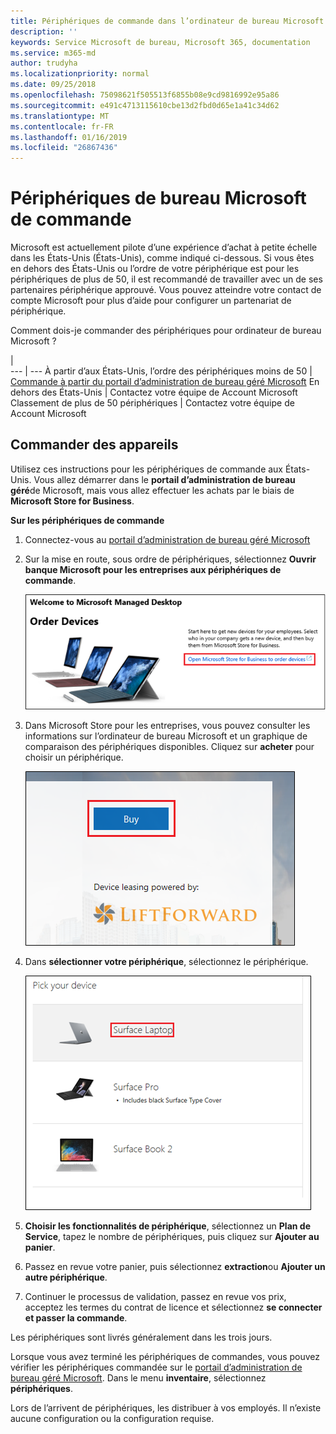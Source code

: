 ```yaml
---
title: Périphériques de commande dans l’ordinateur de bureau Microsoft
description: ''
keywords: Service Microsoft de bureau, Microsoft 365, documentation
ms.service: m365-md
author: trudyha
ms.localizationpriority: normal
ms.date: 09/25/2018
ms.openlocfilehash: 75098621f505513f6855b08e9cd9816992e95a86
ms.sourcegitcommit: e491c4713115610cbe13d2fbd0d65e1a41c34d62
ms.translationtype: MT
ms.contentlocale: fr-FR
ms.lasthandoff: 01/16/2019
ms.locfileid: "26867436"
---
```

# <a name="order-microsoft-managed-desktop-devices"></a>Périphériques de bureau Microsoft de commande

Microsoft est actuellement pilote d’une expérience d’achat à petite échelle dans les États-Unis (États-Unis), comme indiqué ci-dessous. Si vous êtes en dehors des États-Unis ou l’ordre de votre périphérique est pour les périphériques de plus de 50, il est recommandé de travailler avec un de ses partenaires périphérique approuvé. Vous pouvez atteindre votre contact de compte Microsoft pour plus d’aide pour configurer un partenariat de périphérique.

Comment dois-je commander des périphériques pour ordinateur de bureau Microsoft ?

  |   
 --- | ---
À partir d’aux États-Unis, l’ordre des périphériques moins de 50 | [Commande à partir du portail d’administration de bureau géré Microsoft](https://aka.ms/mmdportal)
En dehors des États-Unis | Contactez votre équipe de Account Microsoft
Classement de plus de 50 périphériques | Contactez votre équipe de Account Microsoft

## <a name="order-devices"></a>Commander des appareils
Utilisez ces instructions pour les périphériques de commande aux États-Unis. Vous allez démarrer dans le **portail d’administration de bureau géré**de Microsoft, mais vous allez effectuer les achats par le biais de **Microsoft Store for Business**. 

 **Sur les périphériques de commande**
 1. Connectez-vous au [portail d’administration de bureau géré Microsoft](https://aka.ms/mmdportal)
 2. Sur la mise en route, sous ordre de périphériques, sélectionnez **Ouvrir banque Microsoft pour les entreprises aux périphériques de commande**.
 
    ![Mise en route, commander des périphériques](images/mmd-order-devices.png)
    
3. Dans Microsoft Store pour les entreprises, vous pouvez consulter les informations sur l’ordinateur de bureau Microsoft et un graphique de comparaison des périphériques disponibles. Cliquez sur **acheter** pour choisir un périphérique. 

    ![Magasin pour les entreprises, acheter](images/msfb-buy.png)

4. Dans **sélectionner votre périphérique**, sélectionnez le périphérique. 

    ![Magasin pour les entreprises, appareil suggérés](images/msfb-pick-device.png)

5. **Choisir les fonctionnalités de périphérique**, sélectionnez un **Plan de Service**, tapez le nombre de périphériques, puis cliquez sur **Ajouter au panier**.

6. Passez en revue votre panier, puis sélectionnez **extraction**ou **Ajouter un autre périphérique**. 

7. Continuer le processus de validation, passez en revue vos prix, acceptez les termes du contrat de licence et sélectionnez **se connecter et passer la commande**. 

Les périphériques sont livrés généralement dans les trois jours. 

Lorsque vous avez terminé les périphériques de commandes, vous pouvez vérifier les périphériques commandée sur le [portail d’administration de bureau géré Microsoft](https://aka.ms/mmdportal). Dans le menu **inventaire**, sélectionnez **périphériques**. 

Lors de l’arrivent de périphériques, les distribuer à vos employés. Il n’existe aucune configuration ou la configuration requise. 

